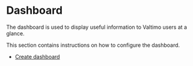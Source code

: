 # Dashboard

The dashboard is used to display useful information to Valtimo users at a glance.

This section contains instructions on how to configure the dashboard.

- [Create dashboard](create-dashboard.md)
